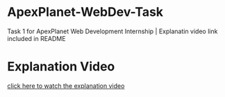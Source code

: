 # ApexPlanet-WebDev-Task
Task 1 for ApexPlanet Web Development Internship | Explanatin video link included in README

# Explanation Video
[click here to watch the explanation video](https://www.linkedin.com/posts/p-sathvika-a618a8324_webdevelopment-html-css-activity-7330627177085853697-Ckiu?utm_source=share&utm_medium=member_android&rcm=ACoAAFIAhekBiXleA9lHMcvuBvGJ9lAnJSic6xg)
